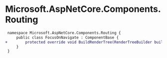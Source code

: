 # Microsoft.AspNetCore.Components.Routing

``` diff
 namespace Microsoft.AspNetCore.Components.Routing {
     public class FocusOnNavigate : ComponentBase {
+        protected override void BuildRenderTree(RenderTreeBuilder builder);
     }
 }
```
